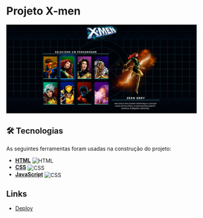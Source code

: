<h1>
    Projeto X-men
</h1>

<img src="./src/imagens/Image-project.jpg">

## 🛠 Tecnologias

As seguintes ferramentas foram usadas na construção do projeto:

- **[HTML](https://html.com/)**
  <img align="center" alt="HTML" height="30" width="40" src="https://cdn.jsdelivr.net/gh/devicons/devicon/icons/html5/html5-original.svg">
- **[CSS](https://www.w3.org/Style/CSS/Overview.en.html)**
  <img align="center" alt="CSS" height="30" width="40" src="https://cdn.jsdelivr.net/gh/devicons/devicon/icons/css3/css3-original.svg">
- **[JavaScript](https://developer.mozilla.org/en-US/docs/Web/JavaScript)**
  <img align="center" alt="CSS" height="30" width="40" src="https://cdn.jsdelivr.net/gh/devicons/devicon/icons/javascript/javascript-original.svg">

## Links

<ul>
    <li>
        <a href="odilonenrique.github.io/X-men/">Deploy</a>
    </li>
</ul>

